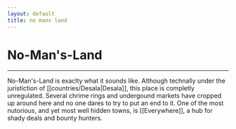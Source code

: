 ```yaml
---
layout: default
title: no mans land
---
```


# No-Man's-Land
---

No-Man's-Land is exaclty what it sounds like. Although technally under the juristiction of [[countries/Desala|Desala]], this place is completly unregulated. Several chrime rings and undergound markets have cropped up around here and no one dares to try to put an end to it. One of the most nutorious, and yet most well hidden towns, is [[Everywhere]], a hub for shady deals and bounty hunters.